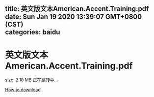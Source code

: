 
title: 英文版文本American.Accent.Training.pdf
date: Sun Jan 19 2020 13:39:07 GMT+0800 (CST)    
categories: baidu
---

# 英文版文本American.Accent.Training.pdf
size: 2.10 MB
 正在跳转中...
 

[How to download](https://bpcam.bemobtrk.com/go/2ceec3aa-1ca2-46d6-b9ff-aaa5c184517c?jno=2268)